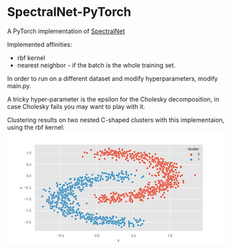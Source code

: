 # SpectralNet-PyTorch
A PyTorch implementation of [SpectralNet](https://arxiv.org/abs/1801.01587) 

Implemented affinities:
* rbf kernel 
* nearest neighbor - if the batch is the whole training set.

In order to run on a different dataset and modify hyperparameters, modify main.py.

A tricky hyper-parameter is the epsilon for the Cholesky decomposition, in case Cholesky fails you may want to play with it.

Clustering results on two nested C-shaped clusters with this implementaion, using the rbf kernel:
![nested_cs](spectral_net_cc.png)



